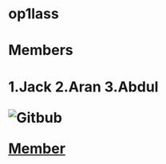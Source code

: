 # op1lass

<h1>Members<h1> 
  1.Jack 
  2.Aran
  3.Abdul
  
  ![Gitbub](https://encrypted-tbn0.gstatic.com/images?q=tbn:ANd9GcSqfjVFMIrYuBCjRcgwimZiNJmD-H6ny28vV_6j_wNUhy-IVfDrAnPWRHnLT09ltwx9v0M:https://cdn.pixabay.com/photo/2015/04/23/22/00/tree-736885__480.jpg&usqp=CAU)
  
[Member](https://github.com/64016393/Abdul-let-s-go/blob/main/README.md)
